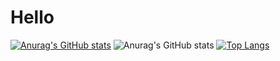 # Hello

[![Anurag's GitHub stats](https://github-readme-stats.vercel.app/api?username=ismaelfi)](https://github.com/anuraghazra/github-readme-stats)
![Anurag's GitHub stats](https://github-readme-stats.vercel.app/api?username=ismaelfi&count_private=true)
[![Top Langs](https://github-readme-stats.vercel.app/api/top-langs/?username=ismaelfi&langs_count=8)](https://github.com/anuraghazra/github-readme-stats)
